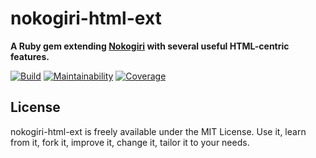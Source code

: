 # nokogiri-html-ext

**A Ruby gem extending [Nokogiri](https://nokogiri.org) with several useful HTML-centric features.**

[![Build](https://img.shields.io/github/workflow/status/jgarber623/nokogiri-html-ext/CI?logo=github&style=for-the-badge)](https://github.com/jgarber623/nokogiri-html-ext/actions/workflows/ci.yml)
[![Maintainability](https://img.shields.io/codeclimate/maintainability/jgarber623/nokogiri-html-ext.svg?logo=code-climate&style=for-the-badge)](https://codeclimate.com/github/jgarber623/nokogiri-html-ext)
[![Coverage](https://img.shields.io/codeclimate/c/jgarber623/nokogiri-html-ext.svg?logo=code-climate&style=for-the-badge)](https://codeclimate.com/github/jgarber623/nokogiri-html-ext/code)

## License

nokogiri-html-ext is freely available under the MIT License. Use it, learn from it, fork it, improve it, change it, tailor it to your needs.
